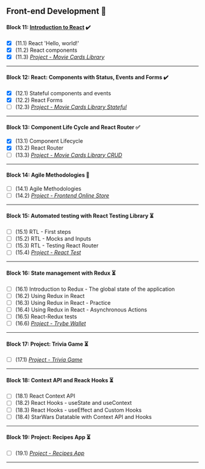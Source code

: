 ## Front-end Development :construction:

#### Block 11: [Introduction to React](https://github.com/LeonarDev/Trybe/tree/main/Exercises/front-end/block_11) :heavy_check_mark:
- [x] (11.1) React 'Hello, world!'
- [x] (11.2) React components
- [x] (11.3) _[Project - Movie Cards Library](https://github.com/LeonarDev/leonardev.github.io/tree/main/projects/movie-cards-library-stateless)_
<hr>

#### Block 12: React: Components with Status, Events and Forms :heavy_check_mark:
- [x] (12.1) Stateful components and events
- [x] (12.2) React Forms
- [ ] (12.3) _[Project - Movie Cards Library Stateful]()_
<hr>

#### Block 13: Component Life Cycle and React Router :white_check_mark:
- [x] (13.1) Component Lifecycle
- [x] (13.2) React Router
- [ ] (13.3) _[Project - Movie Cards Library CRUD]()_
<hr>

#### Block 14: Agile Methodologies :triangular_flag_on_post:
- [ ] (14.1) Agile Methodologies
- [ ] (14.2) _[Project - Frontend Online Store]()_
<hr>

#### Block 15: Automated testing with React Testing Library :hourglass_flowing_sand:
- [ ] (15.1) RTL - First steps
- [ ] (15.2) RTL - Mocks and Inputs
- [ ] (15.3) RTL - Testing React Router
- [ ] (15.4) _[Project - React Test]()_
<hr>

#### Block 16: State management with Redux :hourglass_flowing_sand:
- [ ] (16.1) Introduction to Redux - The global state of the application
- [ ] (16.2) Using Redux in React
- [ ] (16.3) Using Redux in React - Practice
- [ ] (16.4) Using Redux in React - Asynchronous Actions
- [ ] (16.5) React-Redux tests
- [ ] (16.6) _[Project - Trybe Wallet]()_
<hr>

#### Block 17: Project: Trivia Game :hourglass_flowing_sand:
- [ ] (17.1) _[Project - Trivia Game]()_
<hr>

#### Block 18: Context API and Reack Hooks :hourglass_flowing_sand:
- [ ] (18.1) React Context API
- [ ] (18.2) React Hooks - useState and useContext
- [ ] (18.3) React Hooks - useEffect and Custom Hooks
- [ ] (18.4) StarWars Datatable with Context API and Hooks
<hr>

#### Block 19: Project: Recipes App :hourglass_flowing_sand:
- [ ] (19.1) _[Project - Recipes App]()_
<hr>
